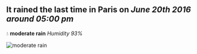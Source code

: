 ## It rained the last time in Paris on *June 20th 2016 around 05:00 pm*
💧  **moderate rain** *Humidity 93%*

![moderate rain](http://openweathermap.org/img/w/10d.png)
